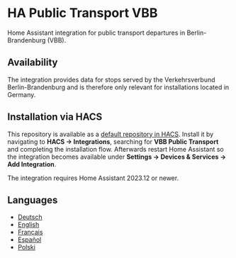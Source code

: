 # HA Public Transport VBB

Home Assistant integration for public transport departures in Berlin-Brandenburg (VBB).

## Availability

The integration provides data for stops served by the Verkehrsverbund Berlin-Brandenburg and is therefore only relevant for installations located in Germany.

## Installation via HACS

This repository is available as a [default repository in HACS](https://hacs.xyz/). Install it by navigating to **HACS → Integrations**, searching for **VBB Public Transport** and completing the installation flow. Afterwards restart Home Assistant so the integration becomes available under **Settings → Devices & Services → Add Integration**.

The integration requires Home Assistant 2023.12 or newer.

## Languages

- [Deutsch](README.de.md)
- [English](README.en.md)
- [Français](README.fr.md)
- [Español](README.es.md)
- [Polski](README.pl.md)

